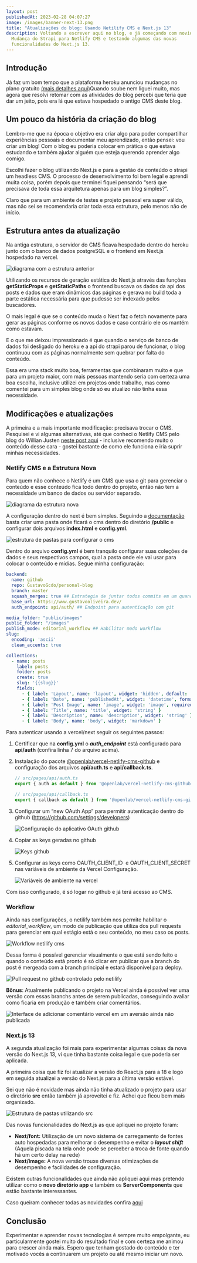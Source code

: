 ```yaml
---
layout: post
publishedAt: 2023-02-28 04:07:27
image: /images/banner-next-13.png
title: "Atualizações do blog: Usando Netilify CMS e Next.js 13"
description: Voltando a escrever aqui no blog, e já começando com novidades!
  Mudança do Strapi para Netlify CMS e testando algumas das novas
  funcionalidades do Next.js 13.
---
```

## Introdução

Já faz um bom tempo que a plataforma heroku anunciou mudanças no plano gratuito [(mais detalhes aqui)](https://www.youtube.com/watch?v=8f9y6P5H7Go)Quando soube nem liguei muito, mas agora que resolvi retomar com as atividades do blog percebi que teria que dar um jeito, pois era lá que estava hospedado o antigo CMS deste blog.

## Um pouco da história da criação do blog

Lembro-me que na época o objetivo era criar algo para poder compartilhar experiências pessoais e documentar meu aprendizado, então pensei: vou criar um blog! Com o blog eu poderia colocar em prática o que estava estudando e também ajudar alguém que esteja querendo aprender algo comigo.

Escolhi fazer o blog utilizando Next.js e para a gestão de conteúdo o strapi um headless CMS. O processo de desenvolvimento foi bem legal e aprendi muita coisa, porém depois que terminei fiquei pensando “será que precisava de toda essa arquitetura apenas para um blog simples?”. 

Claro que para um ambiente de testes e projeto pessoal era super válido, mas não sei se recomendaria criar toda essa estrutura, pelo menos não de início.

## Estrutura antes da atualização

Na antiga estrutura, o servidor do CMS ficava hospedado dentro do heroku junto com o banco de dados postgreSQL e o frontend em Next.js hospedado na vercel.

![diagrama com a estrutura anterior](/images/estrutura-antiga.png "Diagrama com a estrutura anterior")

Utilizando os recursos de geração estática do Next.js através das funções **getStaticProps** e **getStaticPaths** o frontend buscava os dados da api dos posts e dados que eram dinâmicos das páginas e gerava no build toda a parte estática necessária para que pudesse ser indexado pelos buscadores. 

O mais legal é que se o conteúdo muda o Next faz o fetch novamente para gerar as páginas conforme os novos dados e caso contrário ele os mantém como estavam.

E o que me deixou impressionado é que quando o serviço de banco de dados foi desligado do heroku e a api do strapi parou de funcionar, o blog continuou com as páginas normalmente sem quebrar por falta do conteúdo. 

Essa era uma stack muito boa, ferramentas que combinaram muito e que para um projeto maior, com mais pessoas mantendo seria com certeza uma boa escolha, inclusive utilizei em projetos onde trabalho, mas como comentei para um simples blog onde só eu atualizo não tinha essa necessidade. 

## Modificações e atualizações

A primeira e a mais importante modificação: precisava trocar o CMS.  Pesquisei e vi algumas alternativas, até que conheci o Netlify CMS pelo blog do Willian Justen [neste post aqui](https://willianjusten.com.br/usando-netlify-cms-com-nextjs-vercel-e-github) - inclusive recomendo muito o conteúdo desse cara - gostei bastante de como ele funciona e iria suprir minhas necessidades.

### Netlify CMS e a Estrutura Nova

Para quem não conhece o Netlify é um CMS que usa o git para gerenciar o conteúdo e esse conteúdo fica todo dentro do projeto, então não tem a necessidade um banco de dados ou servidor separado.

![diagrama da estrutura nova](/images/estrutura-nova-cms.png "Diagrama da estrutura nova")

A configuração dentro do next é bem simples. Seguindo a [documentação](https://www.netlifycms.org/docs/add-to-your-site/) basta criar uma pasta onde ficará o cms   dentro do diretório **/public** e configurar dois arquivos **index.html** e **config.yml**. 

![estrutura de pastas para configurar o cms](/images/estrutura-pastas-cms-0.png "Estrutura de pastas para configurar o cms")

Dentro do arquivo **config.yml** é bem tranquilo configurar suas coleções de dados e seus respectivos campos, qual a pasta onde ele vai usar para colocar o conteúdo e mídias. Segue minha configuração:

```yaml
backend:
  name: github
  repo: GustavoGcdo/personal-blog
  branch: master
  squash_merges: true ## Estrategia de juntar todos commits em um quando publicar
  base_url: https://www.gustavooliveira.dev/
  auth_endpoint: api/auth/ ## Endpoint para autenticação com git

media_folder: "public/images"
public_folder: "/images"
publish_mode: editorial_workflow ## Habilitar modo workflow
slug:
  encoding: 'ascii'
  clean_accents: true

collections:
  - name: posts
    label: posts
    folder: posts 
    create: true 
    slug: '{{slug}}' 
    fields:
      - { label: 'Layout', name: 'layout', widget: 'hidden', default: 'post' }
      - { label: 'Date', name: 'publishedAt', widget: 'datetime', format: 'YYYY-MM-DD hh:mm:ss' }
      - { label: 'Post Image', name: 'image', widget: 'image', required: true }
      - { label: 'Title', name: 'title', widget: 'string' }
      - { label: 'Description', name: 'description', widget: 'string' }
      - { label: 'Body', name: 'body', widget: 'markdown' }
```

Para autenticar usando a vercel/next seguir os seguintes passos: 

1. Certificar que na **config.yml** o ***auth_endpoint*** está configurado para **api/auth** (confira linha 7 do arquivo acima).
2. Instalação do pacote [@openlab/vercel-netlify-cms-github](https://www.npmjs.com/package/@openlab/vercel-netlify-cms-github) e configuração dos arquivos **api/auth.ts** e **api/callback.ts**.

   ```typescript
   // src/pages/api/auth.ts
   export { auth as default } from '@openlab/vercel-netlify-cms-github'
   ```

   ```typescript
   // src/pages/api/callback.ts
   export { callback as default } from '@openlab/vercel-netlify-cms-github'
   ```
3. Configurar um “new OAuth App” para permitir autenticação dentro do github (<https://github.com/settings/developers>)

   ![Configuração do aplicativo OAuth github](/images/register-on-github.png "Configuração do aplicativo OAuth github")
4. Copiar as keys geradas no github

   ![Keys github](/images/github-keys.png "Keys github")
5. Configurar as keys como OAUTH_CLIENT_ID  e OAUTH_CLIENT_SECRET nas variáveis de ambiente da Vercel Configuração.

   ![Variáveis de ambiente na vercel](/images/env-vercel.png "Variáveis de ambiente na vercel")

Com isso configurado, é só logar no github e já terá acesso ao CMS.

### Workflow

Ainda nas configurações, o netilify também nos permite habilitar o *editorial_workflow*, um modo de publicação que utiliza dos pull requests para gerenciar em qual estágio está o seu conteúdo, no meu caso os posts.

![Workflow netilify cms](/images/workflow-publish.png "Workflow netilify cms")

Dessa forma é possível gerenciar visualmente o que está sendo feito e quando o conteúdo está pronto é só clicar em publicar que a branch do post é mergeada com a branch principal e estará disponível para deploy.

![Pull request no github controlado pelo netilify](/images/pull-request.png "Pull request no github controlado pelo netilify")

**Bônus**: Atualmente publicando o projeto na Vercel ainda é possível ver uma versão com essas branchs antes de serem publicadas, conseguindo avaliar como ficaria em produção e também criar comentários.

![Interface de adicionar comentário vercel em um aversão ainda não publicada](/images/comentario-vercel-2.png "Interface de adicionar comentário vercel em um aversão ainda não publicada")

### Next.js 13

A segunda atualização foi mais para experimentar algumas coisas da nova versão do Next.js 13, vi que tinha bastante coisa legal e que poderia ser aplicada.

A primeira coisa que fiz foi atualizar a versão do React.js para a 18 e logo em seguida atualizei a versão do Next.js para a última versão estável.

S﻿ei que não é novidade mas ainda não tinha atualizado o projeto para usar o diretório **src** então também já aproveitei e fiz. Achei que ficou bem mais organizado.

![Estrutura de pastas utilizando src](/images/estrutura-src.png "Estrutura de pastas utilizando src")

Das novas funcionalidades do Next.js as que apliquei no projeto foram:

* **Next/font:** Utilização de um novo sistema de carregamento de fontes auto hospedadas para melhorar o desempenho e evitar o ***layout shift*** (Aquela piscada na tela onde pode se perceber a troca de fonte quando há um certo delay na rede)
* **Next/image:** A nova versão ﻿﻿trouxe diversas otimizações de desempenho e facilidades de configuração.

Existem outras funcionalidades  que ainda não apliquei aqui mas pretendo utilizar como o **novo diretório app** e também os **ServerComponents** que estão bastante interessantes.

Caso queiram conhecer todas as novidades confira [aqui](https://nextjs.org/blog/next-13)

## Conclusão

Experimentar e aprender novas tecnologias é sempre muito empolgante, eu particularmente gostei muito do resultado final e com certeza me animou para crescer ainda mais. Espero que tenham gostado do conteúdo e ter motivado vocês a continuarem um projeto ou até mesmo iniciar um novo.